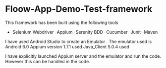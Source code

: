 # Floow-App-Demo-Test-framework
This framework has been built using the following tools
- Selenium Webdriver
-Appium
-Serenity BDD
-Cucumber
-Junit
-Maven

I have used Android Studio to create an Emulator . The emulator used is Android 6.0
Appium version 1.7.1 used
Java_Client 5.0.4 used

I have explicitly launched Appium server and the emulator and run the code. However this can be handled in the code.
